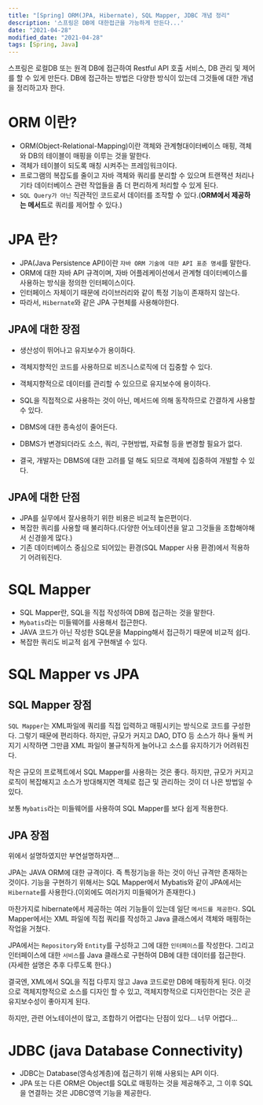```yaml
---
title: "[Spring] ORM(JPA, Hibernate), SQL Mapper, JDBC 개념 정리"
description: '스프링은 DB에 대한접근을 가능하게 만든다...'
date: "2021-04-28"
modified_date: "2021-04-28"
tags: [Spring, Java]
---
```


스프링은 로컬DB 또는 원격 DB에 접근하여 Restful API 호출 서비스, DB 관리 및 제어를 할 수 있게 만든다. DB에 접근하는 방법은 다양한 방식이 있는데 그것들에 대한 개념을 정리하고자 한다.

# ORM 이란?

- ORM(Object-Relational-Mapping)이란 객체와 관계형대이터베이스 매핑, 객체와 DB의 테이블이 매핑을 이루는 것을 말한다.
- 객체가 테이블이 되도록 매칭 시켜주는 프레임워크이다.
- 프로그램의 복잡도를 줄이고 자바 객체와 쿼리를 분리할 수 있으며 트랜잭션 처리나 기타 데이터베이스 관련 작업들을 좀 더 편리하게 처리할 수 있게 된다.
- `SQL Query가 아닌` 직관적인 코드로서 데이터를 조작할 수 있다.(**ORM에서 제공하는 메서드**로 쿼리를 제어할 수 있다.)

# JPA 란?

- JPA(Java Persistence API)이란 `자바 ORM 기술에 대한 API 표준 명세`를 말한다.
- ORM에 대한 자바 API 규격이며, 자바 어플레케이션에서 관계형 데이터베이스를 사용하는 방식을 정의한 인터페이스이다.
- 인터페이스 자체이기 때문에 라이브러리와 같이 특정 기능이 존재하지 않는다.
- 따라서, `Hibernate`와 같은 JPA 구현체를 사용해야한다.

## JPA에 대한 장점

- 생산성이 뛰어나고 유지보수가 용이하다.
- 객체지향적인 코드를 사용하므로 비즈니스로직에 더 집중할 수 있다.
- 객체지향적으로 데이터를 관리할 수 있으므로 유지보수에 용이하다.
- SQL을 직접적으로 사용하는 것이 아닌, 메서드에 의해 동작하므로 간결하게 사용할 수 있다.
  
- DBMS에 대한 종속성이 줄어든다.
- DBMS가 변경되더라도 소스, 쿼리, 구현방법, 자료형 등을 변경할 필요가 없다.
- 결국, 개발자는 DBMS에 대한 고려를 덜 해도 되므로 객체에 집중하여 개발할 수 있다.

## JPA에 대한 단점

- JPA를 실무에서 잘사용하기 위한 비용은 비교적 높은편이다.
- 복잡한 쿼리를 사용할 때 불리하다.(다양한 어노테이션을 알고 그것들을 조합해야해서 신경쓸게 많다.)
- 기존 데이터베이스 중심으로 되어있는 환경(SQL Mapper 사용 환경)에서 적용하기 어려워진다.


# SQL Mapper 

- SQL Mapper란, SQL을 직접 작성하여 DB에 접근하는 것을 말한다.
- `Mybatis`라는 미들웨어를 사용해서 접근한다.
- JAVA 코드가 아닌 작성한 SQL문을 Mapping해서 접근하기 때문에 비교적 쉽다.
- 복잡한 쿼리도 비교적 쉽게 구현해낼 수 있다.


# SQL Mapper vs JPA

## SQL Mapper 장점
`SQL Mapper`는 XML파일에 쿼리를 직접 입력하고 매핑시키는 방식으로 코드를 구성한다. 그렇기 때문에 편리하다. 하지만, 규모가 커지고 DAO, DTO 등 소스가 하나 둘씩 커지기 시작하면 그만큼 XML 파일이 불규칙하게 늘어나고 소스를 유지하기가 어려워진다.

작은 규모의 프로젝트에서 SQL Mapper를 사용하는 것은 좋다. 하지만, 규모가 커지고 로직이 복잡해지고 소스가 방대해지면 객체로 접근 및 관리하는 것이 더 나은 방법일 수 있다.

보통 `Mybatis`라는 미들웨어를 사용하여 SQL Mapper를 보다 쉽게 적용한다.

## JPA 장점

위에서 설명하였지만 부연설명하자면...

JPA는 JAVA ORM에 대한 규격이다. 즉 특정기능을 하는 것이 아닌 규격만 존재하는 것이다. 기능을 구현하기 위해서는 SQL Mapper에서 Mybatis와 같이 JPA에서는 `Hibernate`를 사용한다.(이외에도 여러가지 미들웨어가 존재한다.)

마찬가지로 hibernate에서 제공하는 여러 기능들이 있는데 일단 `메서드를 제공한다`. SQL Mapper에서는 XML 파일에 직접 쿼리를 작성하고 Java 클래스에서 객체와 매핑하는 작업을 거쳤다.

JPA에서는 `Repository`와 `Entity`를 구성하고 그에 대한 `인터페이스`를 작성한다. 그리고 인터페이스에 대한 `서비스`를 Java 클래스로 구현하여 DB에 대한 데이터를 접근한다.
(자세한 설명은 추후 다루도록 한다.)

결국엔, XML에서 SQL을 직접 다루지 않고 Java 코드로만 DB에 매핑하게 된다. 이것으로 객체지향적으로 소스를 디자인 할 수 있고, 객체지향적으로 디자인한다는 것은 곧 유지보수성이 좋아지게 된다.

하지만, 관련 어노테이션이 많고, 조합하기 어렵다는 단점이 있다... 너무 어렵다...



# JDBC (java Database Connectivity)
- JDBC는 Database(영속성계층)에 접근하기 위해 사용되는 API 이다.
- JPA 또는 다른 ORM은 Object를 SQL로 매핑하는 것을 제공해주고, 그 이후 SQL을 연결하는 것은 JDBC영역 기능을 제공한다.

